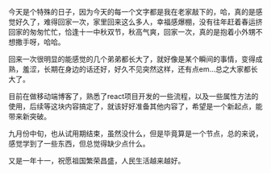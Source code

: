 今天是个特殊的日子，因为今天的每一个文字都是我在老家敲下的，哈，真的是感觉好久了，难得回家一次，家里回来这么多人，幸福感爆棚，没有往年赶着春运挤回家的匆匆忙忙，恰逢十一中秋双节，秋高气爽，回家一次，真的是抱着小外甥不想撒手呀，哈哈。

回来一次很明显的能感觉的几个弟弟都长大了，就好像是某个瞬间的事情，变得成熟，羞涩，长期在身边的话还好，好久不见突然这样，还有点em...总之大家都长大了。

目前在做移动端博客了，熟悉了react项目开发的一些流程，以及一些属性方法的使用，后续等这块内容搞定了，就该好好准备其他内容了，希望是一个新起点，能带来新突破。

九月份中旬，也从试用期结束，虽然没什么，但是毕竟算是一个节点，总的来说，感觉学到了一些东西，但总觉得缺少点什么。


又是一年十一，祝愿祖国繁荣昌盛，人民生活越来越好。